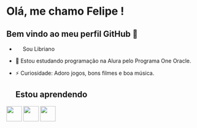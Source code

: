 # Olá, me chamo Felipe ! 

## Bem vindo ao meu perfil GitHub 👋

- <img loading="lazy" src="https://github.com/user-attachments/assets/96e00670-093c-4812-92ea-43e0dc61b0da" width = "15">     Sou Libriano
- 🔭 Estou estudando programação na Alura pelo Programa One Oracle.
- ⚡ Curiosidade: Adoro jogos, bons filmes e boa música.

  ## Estou aprendendo
  
<img loading="lazy" src="https://cdn.jsdelivr.net/gh/devicons/devicon@latest/icons/css3/css3-original.svg" width= "40"/> <img loading="lazy" src="https://cdn.jsdelivr.net/gh/devicons/devicon@latest/icons/html5/html5-original-wordmark.svg" width= "40"/> <img loading= "lazy" src="https://cdn.jsdelivr.net/gh/devicons/devicon@latest/icons/javascript/javascript-plain.svg" width= "40"/>




  
